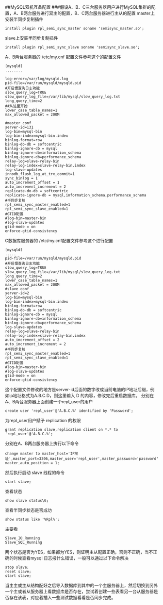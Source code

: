 ##MySQL双机互备配置
###假设A、B、C三台服务器用户进行MySQL集群的配置，A、B两台服务进行双主的配置，B、C两台服务器进行主从的配置
master上安装半同步复制插件
	
	install plugin rpl_semi_sync_master soname 'semisync_master.so';
slave上安装半同步复制插件
	
	install plugin rpl_semi_sync_slave soname 'semisync_slave.so';
A、B两台服务器的 /etc/my.cnf 配置文件参考这个的配置文件

	[mysqld]
	........

	log-error=/var/log/mysqld.log
	pid-file=/var/run/mysqld/mysqld.pid
	#开启慢查询日志功能
	slow_query_log=TRUE
	slow_query_log_file=/var/lib/mysql/slow_query_log.txt
	long_query_time=2
	##从这里开始
	lower_case_table_names=1
	max_allowed_packet = 200M

	#master conf
	server-id=131
	log-bin=mysql-bin
	log-bin-index=mysql-bin.index
	binlog-format=row
	binlog-do-db = softcentric
	binlog-ignore-db = mysql
	binlog-ignore-db=information_schema
	binlog-ignore-db=performance_schema
	relay-log=slave-relay-bin
	relay-log-index=slave-relay-bin.index
	log-slave-updates
	innodb_flush_log_at_trx_commit=1
	sync_binlog = 1
	auto_increment_offset = 1
	auto_increment_increment = 2
	replicate-do-db = softcentric
	replicate-ignore-db = mysql,information_schema,performance_schema
	#半同步复制
	rpl_semi_sync_master_enabled=1
	rpl_semi_sync_slave_enabled=1
	#GTID配置
	#log-bin=master-bin
	#log-slave-updates
	gtid-mode = on
	enforce-gtid-consistency


C数据库服务器的 /etc/my.cnf配置文件参考这个进行配置

	[mysqld]
	.....
	pid-file=/var/run/mysqld/mysqld.pid
	#开启慢查询日志功能
	slow_query_log=TRUE
	slow_query_log_file=/var/lib/mysql/slow_query_log.txt
	long_query_time=2
	lower_case_table_names=1
	max_allowed_packet = 200M
	#slave conf
	server-id=2
	log-bin=mysql-bin
	log-bin-index=mysql-bin.index
	binlog-format=row
	binlog-do-db = softcentric
	binlog-ignore-db = mysql
	binlog-ignore-db=information_schema
	binlog-ignore-db=performance_schema
	log-slave-updates
	relay-log=slave-relay-bin
	relay-log-index=slave-relay-bin.index
	auto_increment_offset = 2
	auto_increment_increment = 2
	#半同步复制
	rpl_semi_sync_master_enabled=1
	rpl_semi_sync_slave_enabled=1
	#GTID配置
	#log-bin=master-bin
	#log-slave-updates
	gtid-mode = on
	enforce-gtid-consistency

这个配置文件修改的地方是server-id后面的数字改成当前电脑的IP地址后缀，例如ip地址格式为A.B.C.D，则这里输入 D 的内容，修改完后重启数据库。
分别在A、B两台服务器上面创建一个repl_user的用户

	create user 'repl_user'@'A.B.C.%' identified by 'Password';

为repl_user用户赋予 replication 的权限

	grant replication slave,replication client on *.* to 'repl_user'@'A.B.C.%';

分别在A、B两台服务器上执行以下命令
	
	change master to master_host='IP地址',master_port=3306,master_user='repl_user',master_password='password', master_auto_position = 1;


	
然后执行启动 slave 线程的命令

	start slave;

查看状态
	
	show slave status\G;

查看半同步状态是否成功
	
	show status like '%Rpl%';

主要看

	Slave_IO_Running
	Slave_SQL_Running
 
两个状态是否为YES，如果都为YES，则证明主从配置正确，否则不正确，当不正确的时候查看mysql 日志报什么错误，一般可以通过以下命令解决 

	stop slave;
	reset slave;
	start slave;
当主主或主从结构配好之后导入数据库到其中的一个主服务器上，然后切换到另外一个主或者从服务器上看数据库是否存在，尝试着创建一些表看另一台从服务器是否存在该表，对应着插入一些测试数据看看是否同步完成。



